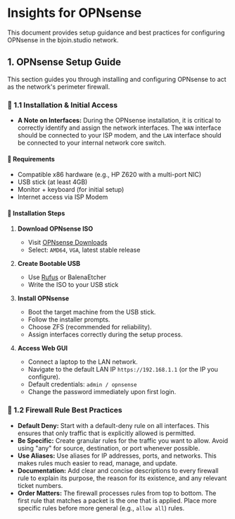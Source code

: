 # Insights for OPNsense

This document provides setup guidance and best practices for configuring OPNsense in the bjoin.studio network.

## 1. OPNsense Setup Guide

This section guides you through installing and configuring OPNsense to act as the network's perimeter firewall.

### 🔹 1.1 Installation & Initial Access

*   **A Note on Interfaces:** During the OPNsense installation, it is critical to correctly identify and assign the network interfaces. The `WAN` interface should be connected to your ISP modem, and the `LAN` interface should be connected to your internal network core switch.

#### 🧰 Requirements
- Compatible x86 hardware (e.g., HP Z620 with a multi-port NIC)
- USB stick (at least 4GB)
- Monitor + keyboard (for initial setup)
- Internet access via ISP Modem

#### 🧾 Installation Steps
1. **Download OPNsense ISO**
   - Visit [OPNsense Downloads](https://opnsense.org/download/)
   - Select: `AMD64`, `VGA`, latest stable release

2. **Create Bootable USB**
   - Use [Rufus](https://rufus.ie/) or BalenaEtcher
   - Write the ISO to your USB stick

3. **Install OPNsense**
   - Boot the target machine from the USB stick.
   - Follow the installer prompts.
   - Choose ZFS (recommended for reliability).
   - Assign interfaces correctly during the setup process.

4. **Access Web GUI**
   - Connect a laptop to the LAN network.
   - Navigate to the default LAN IP `https://192.168.1.1` (or the IP you configure).
   - Default credentials: `admin / opnsense`
   - Change the password immediately upon first login.

### 🔹 1.2 Firewall Rule Best Practices

*   **Default Deny:** Start with a default-deny rule on all interfaces. This ensures that only traffic that is explicitly allowed is permitted.
*   **Be Specific:** Create granular rules for the traffic you want to allow. Avoid using "any" for source, destination, or port whenever possible.
*   **Use Aliases:** Use aliases for IP addresses, ports, and networks. This makes rules much easier to read, manage, and update.
*   **Documentation:** Add clear and concise descriptions to every firewall rule to explain its purpose, the reason for its existence, and any relevant ticket numbers.
*   **Order Matters:** The firewall processes rules from top to bottom. The first rule that matches a packet is the one that is applied. Place more specific rules before more general (e.g., `allow all`) rules.
